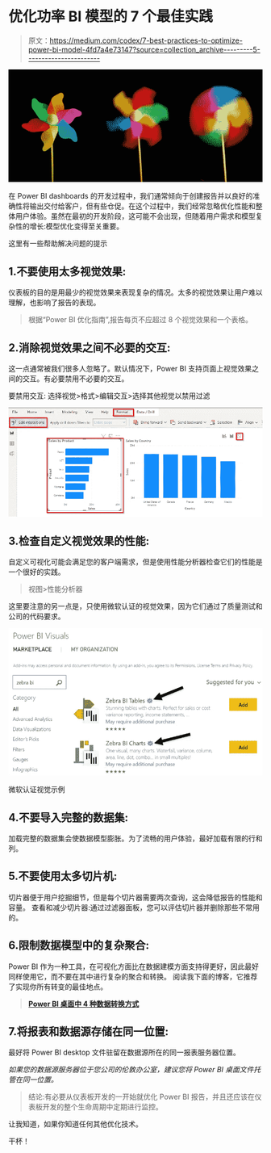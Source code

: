 # 优化功率 BI 模型的 7 个最佳实践

> 原文：<https://medium.com/codex/7-best-practices-to-optimize-power-bi-model-4fd7a4e73147?source=collection_archive---------5----------------------->

![](img/4745398ac5da00fb00458bbd2cc0b2db.png)

在 Power BI dashboards 的开发过程中，我们通常倾向于创建报告并以良好的准确性将输出交付给客户，但有些仓促。在这个过程中，我们经常忽略优化性能和整体用户体验。虽然在最初的开发阶段，这可能不会出现，但随着用户需求和模型复杂性的增长:模型优化变得至关重要。

这里有一些帮助解决问题的提示

## 1.不要使用太多视觉效果:

仪表板的目的是用最少的视觉效果来表现复杂的情况。太多的视觉效果让用户难以理解，也影响了报告的表现。

> 根据“Power BI 优化指南”,报告每页不应超过 8 个视觉效果和一个表格。

## 2.消除视觉效果之间不必要的交互:

这一点通常被我们很多人忽略了。默认情况下，Power BI 支持页面上视觉效果之间的交互。有必要禁用不必要的交互。

要禁用交互:
选择视觉>格式>编辑交互>选择其他视觉以禁用过滤

![](img/4d869cf9bfd8d986a4aaa483d263bcd5.png)

## 3.检查自定义视觉效果的性能:

自定义可视化可能会满足您的客户端需求，但是使用性能分析器检查它们的性能是一个很好的实践。

> 视图>性能分析器

这里要注意的另一点是，只使用微软认证的视觉效果，因为它们通过了质量测试和公司的代码要求。

![](img/1b345cd342febb329deb0cdb1c7198e0.png)

微软认证视觉示例

## 4.不要导入完整的数据集:

加载完整的数据集会使数据模型膨胀。为了流畅的用户体验，最好加载有限的行和列。

## 5.不要使用太多切片机:

切片器便于用户挖掘细节，但是每个切片器需要两次查询，这会降低报告的性能和容量。
查看和减少切片器:通过过滤器面板，您可以评估切片器并删除那些不常用的。

## 6.限制数据模型中的复杂聚合:

Power BI 作为一种工具，在可视化方面比在数据建模方面支持得更好，因此最好同样使用它，而不要在其中进行复杂的聚合和转换。
阅读我下面的博客，它推荐了实现你所有转变的最佳地点。

> [**Power BI 桌面中 4 种数据转换方式**](/@paraspatil12/data-transformation-methods-in-power-bi-desktop-2fec8ab400db)

## 7.将报表和数据源存储在同一位置:

最好将 Power BI desktop 文件驻留在数据源所在的同一报表服务器位置。

*如果您的数据源服务器位于您公司的伦敦办公室，建议您将 Power BI 桌面文件托管在同一位置。*

> 结论:有必要从仪表板开发的一开始就优化 Power BI 报告，并且还应该在仪表板开发的整个生命周期中定期进行监控。

让我知道，如果你知道任何其他优化技术。

干杯！